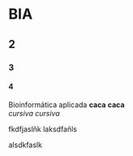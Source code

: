 # BIA

## 2

### 3 

#### 4

Bioinformática aplicada **caca** __caca__  
*cursiva* _cursiva_

fkdfjaslñk 
laksdfañls

alsdkfaslk